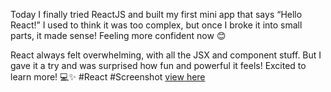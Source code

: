 Today I finally tried ReactJS and built my first mini app that says “Hello React!”
I used to think it was too complex, but once I broke it into small parts, it made sense!
Feeling more confident now 😊

React always felt overwhelming, with all the JSX and component stuff. But I gave it a try and was surprised how fun and powerful it feels!
Excited to learn more! 💻✨
#React 
#Screenshot
[view here](https://drive.google.com/file/d/1SxftBB-XfFcu8YFsd6-e7HcQcUYr6qax/view?usp=sharing)
